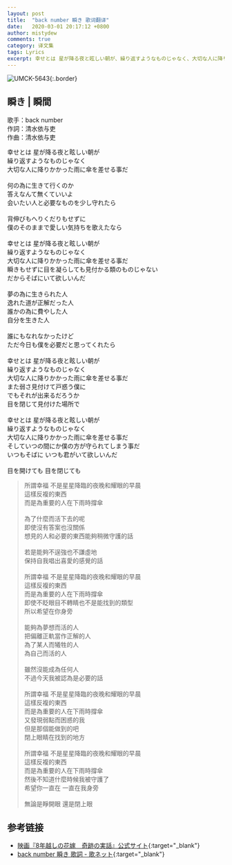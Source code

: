 ```yaml
---
layout: post
title:  "back number 瞬き 歌词翻译"
date:   2020-03-01 20:17:12 +0800
author: mistydew
comments: true
category: 译文集
tags: Lyrics
excerpt: 幸せとは 星が降る夜と眩しい朝が、繰り返すようなものじゃなく、大切な人に降りかかった雨に傘を差せる事だ。
---
```

![UMCK-5643](https://mistydew.github.io/assets/images/cover/misc/UMCK-5643.jpg){:.border}

## 瞬き | 瞬間

歌手：back number<br>
作詞：清水依与吏<br>
作曲：清水依与吏

<div class="lyric-original">
<p>
幸せとは 星が降る夜と眩しい朝が<br>
繰り返すようなものじゃなく<br>
大切な人に降りかかった雨に傘を差せる事だ<br>
<br>
何の為に生きて行くのか<br>
答えなんて無くていいよ<br>
会いたい人と必要なものを少し守れたら<br>
<br>
背伸びもへりくだりもせずに<br>
僕のそのままで愛しい気持ちを歌えたなら<br>
<br>
幸せとは 星が降る夜と眩しい朝が<br>
繰り返すようなものじゃなく<br>
大切な人に降りかかった雨に傘を差せる事だ<br>
瞬きもせずに目を凝らしても見付かる類のものじゃない<br>
だからそばにいて欲しいんだ<br>
<br>
夢の為に生きられた人<br>
逸れた道が正解だった人<br>
誰かの為に費やした人<br>
自分を生きた人<br>
<br>
誰にもなれなかったけど<br>
ただ今日も僕を必要だと思ってくれたら<br>
<br>
幸せとは 星が降る夜と眩しい朝が<br>
繰り返すようなものじゃなく<br>
大切な人に降りかかった雨に傘を差せる事だ<br>
また弱さ見付けて戸惑う僕に<br>
でもそれが出来るだろうか<br>
目を閉じて見付けた場所で<br>
<br>
幸せとは 星が降る夜と眩しい朝が<br>
繰り返すようなものじゃなく<br>
大切な人に降りかかった雨に傘を差せる事だ<br>
そしていつの間にか僕の方が守られてしまう事だ<br>
いつもそばに いつも君がいて欲しいんだ<br>
<br>
目を開けても 目を閉じても
</p>
</div>

<div class="lyric-translation">
<blockquote>
所謂幸福 不是星星降臨的夜晚和耀眼的早晨<br>
這樣反複的東西<br>
而是為重要的人在下雨時撐傘<br>
<br>
為了什麼而活下去的呢<br>
即使沒有答案也沒關係<br>
想見的人和必要的東西能夠稍微守護的話<br>
<br>
若是能夠不逞強也不謙虛地<br>
保持自我唱出喜愛的感覺的話<br>
<br>
所謂幸福 不是星星降臨的夜晚和耀眼的早晨<br>
這樣反複的東西<br>
而是為重要的人在下雨時撐傘<br>
即使不眨眼目不轉睛也不是能找到的類型<br>
所以希望在你身旁<br>
<br>
能夠為夢想而活的人<br>
把偏離正軌當作正解的人<br>
為了某人而犧牲的人<br>
為自己而活的人<br>
<br>
雖然沒能成為任何人<br>
不過今天我被認為是必要的話<br>
<br>
所謂幸福 不是星星降臨的夜晚和耀眼的早晨<br>
這樣反複的東西<br>
而是為重要的人在下雨時撐傘<br>
又發現弱點而困惑的我<br>
但是那個能做到的吧<br>
閉上眼睛在找到的地方<br>
<br>
所謂幸福 不是星星降臨的夜晚和耀眼的早晨<br>
這樣反複的東西<br>
而是為重要的人在下雨時撐傘<br>
然後不知道什麼時候我被守護了<br>
希望你一直在 一直在我身旁<br>
<br>
無論是睜開眼 還是閉上眼
</blockquote>
</div>

## 参考链接

* [映画『8年越しの花嫁　奇跡の実話』公式サイト](https://8nengoshi.jp){:target="_blank"}
* [back number 瞬き 歌詞 - 歌ネット](https://www.uta-net.com/song/239017){:target="_blank"}
